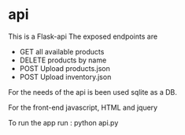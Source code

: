 # api

This is a Flask-api
The exposed endpoints are
- GET all available products
- DELETE products by name
- POST Upload products.json
- POST Upload inventory.json

For the needs of the api is been used sqlite as a DB.

For the front-end javascript, HTML and jquery

To run the app run : python api.py
